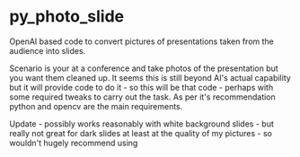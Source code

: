 # py_photo_slide
OpenAI based code to convert pictures of presentations taken from the audience into slides.

Scenario is your at a conference and take photos of the presentation but you want them cleaned up.  It seems this is still beyond AI's actual capability but it will provide code to do it - so this will be that code - perhaps with some required tweaks to carry out the task.  As per it's recommendation python and opencv are the main requirements.

Update - possibly works reasonably with white background slides - but really not great for dark slides at least at the quality of my pictures - so wouldn't hugely recommend using
